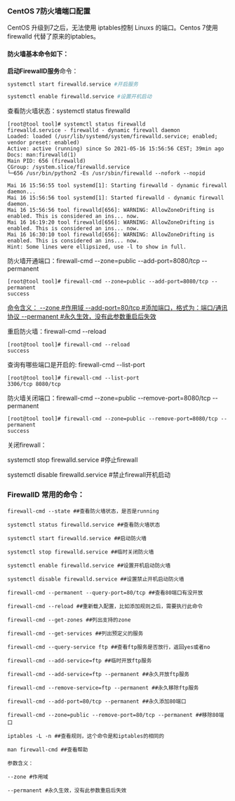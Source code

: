 ### CentOS 7防火墙端口配置

CentOS 升级到7之后，无法使用 iptables控制 Linuxs 的端口。Centos 7使用 firewalld 代替了原来的iptables。

#### 防火墙基本命令如下：

**启动FirewallD服务**命令：

```bash
systemctl start firewalld.service #开启服务

systemctl enable firewalld.service #设置开机启动
```

查看防火墙状态：systemctl status firewalld

```
[root@tool tool]# systemctl status firewalld
firewalld.service - firewalld - dynamic firewall daemon
Loaded: loaded (/usr/lib/systemd/system/firewalld.service; enabled; vendor preset: enabled)
Active: active (running) since So 2021-05-16 15:56:56 CEST; 39min ago
Docs: man:firewalld(1)
Main PID: 656 (firewalld)
CGroup: /system.slice/firewalld.service
└─656 /usr/bin/python2 -Es /usr/sbin/firewalld --nofork --nopid

Mai 16 15:56:55 tool systemd[1]: Starting firewalld - dynamic firewall daemon...
Mai 16 15:56:56 tool systemd[1]: Started firewalld - dynamic firewall daemon.
Mai 16 15:56:56 tool firewalld[656]: WARNING: AllowZoneDrifting is enabled. This is considered an ins... now.
Mai 16 16:19:20 tool firewalld[656]: WARNING: AllowZoneDrifting is enabled. This is considered an ins... now.
Mai 16 16:30:10 tool firewalld[656]: WARNING: AllowZoneDrifting is enabled. This is considered an ins... now.
Hint: Some lines were ellipsized, use -l to show in full.
```

防火墙开通端口：firewall-cmd --zone=public --add-port=8080/tcp --permanent

```
[root@tool tool]# firewall-cmd --zone=public --add-port=8080/tcp --permanent
success
```

<u>命令含义：
--zone #作用域
--add-port=80/tcp #添加端口，格式为：端口/通讯协议
--permanent #永久生效，没有此参数重启后失效</u>

重启防火墙：firewall-cmd --reload

```
[root@tool tool]# firewall-cmd --reload
success
```

查询有哪些端口是开启的: firewall-cmd --list-port

```
[root@tool tool]# firewall-cmd --list-port
3306/tcp 8080/tcp
```

防火墙关闭端口：firewall-cmd --zone=public --remove-port=8080/tcp --permanent

```
[root@tool tool]# firewall-cmd --zone=public --remove-port=8080/tcp --permanent
success
```

关闭firewall：

systemctl stop firewalld.service #停止firewall

systemctl disable firewalld.service #禁止firewall开机启动

### FirewallD 常用的命令：

```
firewall-cmd --state ##查看防火墙状态，是否是running

systemctl status firewalld.service ##查看防火墙状态

systemctl start firewalld.service ##启动防火墙

systemctl stop firewalld.service ##临时关闭防火墙

systemctl enable firewalld.service ##设置开机启动防火墙

systemctl disable firewalld.service ##设置禁止开机启动防火墙

firewall-cmd --permanent --query-port=80/tcp ##查看80端口有没开放

firewall-cmd --reload ##重新载入配置，比如添加规则之后，需要执行此命令

firewall-cmd --get-zones ##列出支持的zone

firewall-cmd --get-services ##列出预定义的服务

firewall-cmd --query-service ftp ##查看ftp服务是否放行，返回yes或者no

firewall-cmd --add-service=ftp ##临时开放ftp服务

firewall-cmd --add-service=ftp --permanent ##永久开放ftp服务

firewall-cmd --remove-service=ftp --permanent ##永久移除ftp服务

firewall-cmd --add-port=80/tcp --permanent ##永久添加80端口

firewall-cmd --zone=public --remove-port=80/tcp --permanent ##移除80端口

iptables -L -n ##查看规则，这个命令是和iptables的相同的

man firewall-cmd ##查看帮助

参数含义：

--zone #作用域

--permanent #永久生效，没有此参数重启后失效

```

